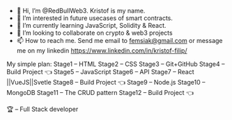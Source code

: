 - 👋 Hi, I’m @RedBullWeb3. Kristof is my name.
- 👀 I’m interested in future usecases of smart contracts.
- 🌱 I’m currently learning JavaScript, Solidity & React.
- 💞️ I’m looking to collaborate on crypto & web3 projects
- 📫 How to reach me. Send me email to femsiak@gmail.com or message me on my linkedin https://www.linkedin.com/in/kristof-filip/

<!---
RedBullWeb3/RedBullWeb3 is a ✨ special ✨ repository because its `README.md` (this file) appears on your GitHub profile.
You can click the Preview link to take a look at your changes.
--->
My simple plan: 
Stage1 – HTML
Stage2 – CSS
Stage3 – Git+GitHub
Stage4 – Build Project 👈
Stage5 – JavaScript
Stage6 – API
Stage7 – React ||VueJS||Svetle
Stage8 – Build Project 👈
Stage9 – Node.js
Stage10 – MongoDB
Stage11 – The CRUD pattern
Stage12 – Build Project 👈

🏆 – Full Stack developer

